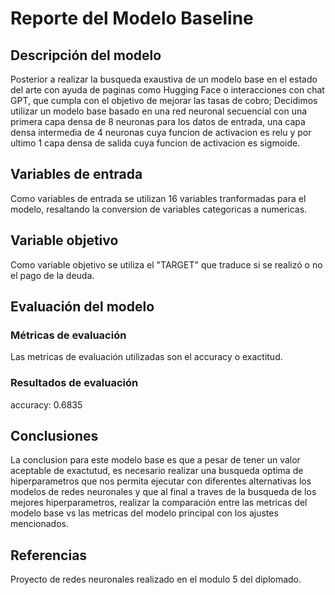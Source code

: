 # Reporte del Modelo Baseline

## Descripción del modelo

Posterior a realizar la busqueda exaustiva de un modelo base en el estado del arte con ayuda de paginas como Hugging Face o interacciones con chat GPT, que cumpla con el objetivo de mejorar las tasas de cobro; Decidimos utilizar un modelo base basado en una red neuronal secuencial con una primera capa densa de 8 neuronas para los datos de entrada, una capa densa intermedia de 4 neuronas cuya funcion de activacion es relu y por ultimo 1 capa densa de salida cuya funcion de activacion es sigmoide.

## Variables de entrada

Como variables de entrada se utilizan 16 variables tranformadas para el modelo, resaltando la conversion de variables categoricas a numericas.

## Variable objetivo

Como variable objetivo se utiliza el "TARGET" que traduce si se realizó o no el pago de la deuda.

## Evaluación del modelo

### Métricas de evaluación

Las metricas de evaluación utilizadas son el accuracy o exactitud.

### Resultados de evaluación

accuracy: 0.6835

## Conclusiones

La conclusion para este modelo base es que a pesar de tener un valor aceptable de exactutud, es necesario realizar una busqueda optima de hiperparametros que nos permita ejecutar con diferentes alternativas los modelos de redes neuronales y que al final a traves de la busqueda de los mejores hiperparametros, realizar la comparación entre las metricas del modelo base vs las metricas del modelo principal con los ajustes mencionados.

## Referencias

Proyecto de redes neuronales realizado en el modulo 5 del diplomado.
